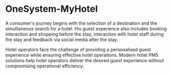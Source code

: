# OneSystem-MyHotel

A consumer's journey begins with the selection of a destination and the simultaneous search for a hotel. His guest experience also includes booking interaction and shopping before the stay, interaction with hotel staff during the stay and feedback via social media after the stay. 

Hotel operators face the challenge of providing a personalised guest experience while ensuring effective hotel operations. Modern hotel PMS solutions help hotel operators deliver the desired guest experience without compromising operational efficiency.
